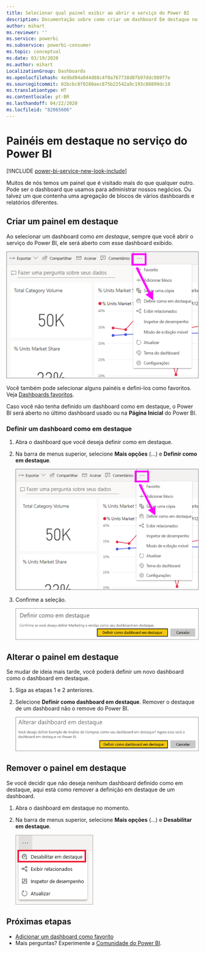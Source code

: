 ```yaml
---
title: Selecionar qual painel exibir ao abrir o serviço do Power BI
description: Documentação sobre como criar um dashboard Em destaque no serviço do Power BI
author: mihart
ms.reviewer: ''
ms.service: powerbi
ms.subservice: powerbi-consumer
ms.topic: conceptual
ms.date: 03/19/2020
ms.author: mihart
LocalizationGroup: Dashboards
ms.openlocfilehash: 4e9bd94a044d88c4f0a767738d07b97ddc989f7e
ms.sourcegitcommit: 01bcbc8f0280aec875b22542a9c193c80899dc10
ms.translationtype: HT
ms.contentlocale: pt-BR
ms.lasthandoff: 04/22/2020
ms.locfileid: "82065606"
---
```

# <a name="featured-dashboards-in-the-power-bi-service"></a>Painéis em destaque no serviço do Power BI

[!INCLUDE [power-bi-service-new-look-include](../includes/power-bi-service-new-look-include.md)]

Muitos de nós temos um painel que é visitado mais do que qualquer outro. Pode ser o dashboard que usamos para administrar nossos negócios. Ou talvez um que contenha uma agregação de blocos de vários dashboards e relatórios diferentes.

## <a name="create-a-featured-dashboard"></a>Criar um painel em destaque
Ao selecionar um dashboard como *em destaque*, sempre que você abrir o serviço do Power BI, ele será aberto com esse dashboard exibido. 

![Ícone Definir como em destaque](./media/end-user-featured/power-bi-dropdown.png)

Você também pode selecionar alguns painéis e defini-los como favoritos. Veja [Dashboards favoritos](end-user-favorite.md).

Caso você não tenha definido um dashboard como em destaque, o Power BI será aberto no último dashboard usado ou na **Página Inicial** do Power BI. 

### <a name="set-a-dashboard-as-featured"></a>Definir um dashboard como em destaque


1. Abra o dashboard que você deseja definir como em destaque. 
2. Na barra de menus superior, selecione **Mais opções** (...) e **Definir como em destaque**. 
   
    ![Ícone Definir como em destaque](./media/end-user-featured/power-bi-dropdown.png)
3. Confirme a seleção.
   
    ![Definir dashboard em destaque](./media/end-user-featured/power-bi-featured-confirm.png)

## <a name="change-the-featured-dashboard"></a>Alterar o painel em destaque
Se mudar de ideia mais tarde, você poderá definir um novo dashboard como o dashboard em destaque.

1. Siga as etapas 1 e 2 anteriores.
   
2. Selecione **Definir como dashboard em destaque**. Remover o destaque de um dashboard não o remove do Power BI. 
   
    ![Mensagem de êxito](./media/end-user-featured/power-bi-unfeature-new.png)

## <a name="remove-the-featured-dashboard"></a>Remover o painel em destaque
Se você decidir que não deseja nenhum dashboard definido como em destaque, aqui está como remover a definição em destaque de um dashboard.

1. Abra o dashboard em destaque no momento.
2. Na barra de menus superior, selecione **Mais opções** (...) e **Desabilitar em destaque**.

    ![Desabilitar dashboard em destaque selecionado](./media/end-user-featured/power-bi-unfeature.png)
   
## <a name="next-steps"></a>Próximas etapas
- [Adicionar um dashboard como favorito](end-user-favorite.md)    
- Mais perguntas? Experimente a [Comunidade do Power BI](https://community.powerbi.com/).

